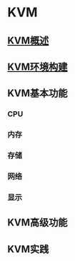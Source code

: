 # KVM
## [KVM概述](kvm_0.md)
## [KVM环境构建](kvm_1.md)
## KVM基本功能
### CPU
### 内存
### 存储
### 网络
### 显示
## KVM高级功能
## KVM实践